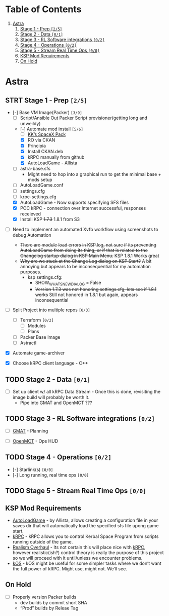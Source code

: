 
# Table of Contents

1.  [Astra](#orgff16d8c)
    1.  [Stage 1 - Prep <code>[2/5]</code>](#org194fa7f)
    2.  [Stage 2 - Data <code>[0/1]</code>](#org66f8991)
    3.  [Stage 3 - RL Software integrations <code>[0/2]</code>](#org6bb1f23)
    4.  [Stage 4 - Operations <code>[0/2]</code>](#org92cd91d)
    5.  [Stage 5 - Stream Real Time Ops <code>[0/0]</code>](#org8d1fbb8)
    6.  [KSP Mod Requirements](#orgafe73e2)
    7.  [On Hold](#org4a1e228)



<a id="orgff16d8c"></a>

# Astra


<a id="org194fa7f"></a>

## STRT Stage 1 - Prep <code>[2/5]</code>

-   [-] Base VM Image(Packer) <code>[3/9]</code>
    -   [ ] Script/Ansible Out Packer Script provisioner(getting long and unweildy)
    -   [-] Automate mod install <code>[5/6]</code>
        -   [ ] [KK&rsquo;s SpaceX Pack](https://forum.kerbalspaceprogram.com/index.php?/topic/193933-110-kks-spacex-pack-july-06-2020/)
        -   [X] RO via CKAN
        -   [X] Principia
        -   [X] Install CKAN.deb
        -   [X] kRPC manually from github
        -   [X] AutoLoadGame - Allista
    -   [ ] astra-base.sfs
        -   Might need to hop into a graphical run to get the minimal base + mods setup
    -   [ ] AutoLoadGame.conf
    -   [ ] settings.cfg
    -   [ ] krpc-settings.cfg
    -   [X] AutoLoadGame - Now supports specifying SFS files
    -   [X] POC kRPC - connection over Internet successful, responses receieved
    -   [X] Install KSP <del>1.7.3</del> 1.8.1 from S3
-   [ ] Need to implement an automated Xvfb workflow using screenshots to debug Automation
    -   <del>There are module load errors in KSP.log, not sure if its preventing AutoLoadGame from doing its thing, or if that is related to the Changelog startup dialog in KSP Main Menu.</del> KSP 1.8.1 Works great
    -   <del>Why are we stuck at the Change Log dialog on KSP Start?</del> A bit annoying but appears to be inconsequential for my automation purposes.
        -   ksp settings.cfg:
            -   SHOW<sub>WHATSNEW</sub><sub>DIALOG</sub> = False
            -   <del>Version 1.7.3 was not honoring settings.cfg, lets see if 1.8.1 works</del> Still not honored in 1.8.1 but again, appears inconsequential
-   [ ] Split Project into multiple repos <code>[0/3]</code>
    -   [ ] Terraform <code>[0/2]</code>
        -   [ ] Modules
        -   [ ] Plans
    -   [ ] Packer Base Image
    -   [ ] Astractl
-   [X] Automate game-archiver
-   [X] Choose kRPC client language - C++


<a id="org66f8991"></a>

## TODO Stage 2 - Data <code>[0/1]</code>

-   [ ] Set up client w/ all kRPC Data Stream - Once this is done, revisiting the image build will probably be worth it.
    -   Pipe into GMAT and OpenMCT ???


<a id="org6bb1f23"></a>

## TODO Stage 3 - RL Software integrations <code>[0/2]</code>

-   [ ] [GMAT](https://opensource.gsfc.nasa.gov/projects/GMAT/index.php) - Planning
-   [ ] [OpenMCT](https://github.com/nasa/openmct) - Ops HUD


<a id="org92cd91d"></a>

## TODO Stage 4 - Operations <code>[0/2]</code>

-   [-] Starlink(s) <code>[0/0]</code>
-   [-] Long running, real time ops <code>[0/0]</code>


<a id="org8d1fbb8"></a>

## TODO Stage 5 - Stream Real Time Ops <code>[0/0]</code>


<a id="orgafe73e2"></a>

## KSP Mod Requirements

-   [AutoLoadGame](https://github.com/allista/AutoLoadGame) - by Allista, allows creating a configuration file in your saves dir that will automatically load the specified sfs file upong game start.
-   [kRPC](https://krpc.github.io/krpc/) - kRPC allows you to control Kerbal Space Program from scripts running outside of the game.
-   [Realism Overhaul](https://github.com/KSP-RO/RealismOverhaul/wiki) - Its not certain this will place nice with [kRPC](https://krpc.github.io/krpc/), however realistic(ish?) control theory is really the purpose of this project so we will proceed with it until/unless we encounter problems.
-   [kOS](https://ksp-kos.github.io/KOS/) - kOS might be useful for some simpler tasks where we don&rsquo;t want the full power of kRPC. Might use, might not. We&rsquo;ll see.


<a id="org4a1e228"></a>

## On Hold

-   [ ] Properly version Packer builds
    -   dev builds by commit short SHA
    -   &ldquo;Prod&rdquo; builds by Releae Tag

